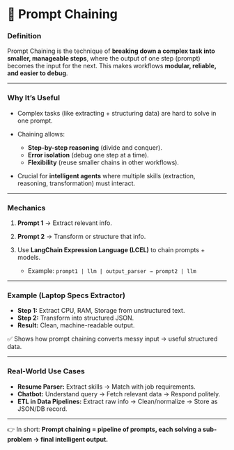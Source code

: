 # 🔗 Prompt Chaining

### **Definition**

Prompt Chaining is the technique of **breaking down a complex task into smaller, manageable steps**, where the output of one step (prompt) becomes the input for the next.
This makes workflows **modular, reliable, and easier to debug**.

---

### **Why It’s Useful**

* Complex tasks (like extracting + structuring data) are hard to solve in one prompt.
* Chaining allows:

  * **Step-by-step reasoning** (divide and conquer).
  * **Error isolation** (debug one step at a time).
  * **Flexibility** (reuse smaller chains in other workflows).
* Crucial for **intelligent agents** where multiple skills (extraction, reasoning, transformation) must interact.

---

### **Mechanics**

1. **Prompt 1** → Extract relevant info.
2. **Prompt 2** → Transform or structure that info.
3. Use **LangChain Expression Language (LCEL)** to chain prompts + models.

   * Example: `prompt1 | llm | output_parser → prompt2 | llm`

---

### **Example (Laptop Specs Extractor)**

* **Step 1:** Extract CPU, RAM, Storage from unstructured text.
* **Step 2:** Transform into structured JSON.
* **Result:** Clean, machine-readable output.

✅ Shows how prompt chaining converts messy input → useful structured data.

---

### **Real-World Use Cases**

* **Resume Parser:** Extract skills → Match with job requirements.
* **Chatbot:** Understand query → Fetch relevant data → Respond politely.
* **ETL in Data Pipelines:** Extract raw info → Clean/normalize → Store as JSON/DB record.

---

👉 In short:
**Prompt chaining = pipeline of prompts, each solving a sub-problem → final intelligent output.**